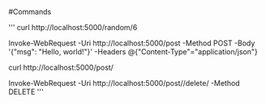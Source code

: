 #Commands

'''
curl http://localhost:5000/random/6

Invoke-WebRequest -Uri http://localhost:5000/post -Method POST -Body '{"msg": "Hello, world!"}' -Headers @{"Content-Type"="application/json"}

curl http://localhost:5000/post/<int>

Invoke-WebRequest -Uri http://localhost:5000/post/<int>/delete/<string> -Method DELETE
'''
